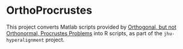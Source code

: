 # OrthoProcrustes
This project converts Matlab scripts provided by [Orthogonal, but not Orthonormal, Procrustes Problems](https://empslocal.ex.ac.uk/people/staff/reverson/uploads/Site/procrustes.pdf) into R scripts, as part of the `jhu-hyperalignment` project.
